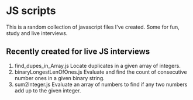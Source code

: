 # JS scripts
 This is a random collection of javascript files I've created. Some for fun, study and live interviews.

## Recently created for live JS interviews
  1. find_dupes_in_Array.js	Locate duplicates in a given array of integers.
  2. binaryLongestLenOfOnes.js	Evaluate and find the count of consecutive number ones in a given binary string.
  3. sum2Integer.js		Evaluate an array of numbers to find if any two numbers add up to the given integer.
